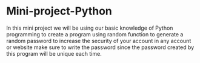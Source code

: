# Mini-project-Python
In this mini  project we will be using our basic knowledge of Python programming to create a program using random function to generate a random password to increase the security of your account in any account or website make sure to write the password since the password created by this program will be unique each time.
